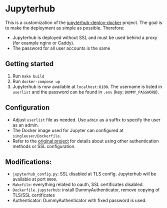 # Jupyterhub
This is a customization of the [jupyterhub-deploy-docker](https://github.com/jupyterhub/jupyterhub-deploy-docker) project. The goal is to make the deployment as simple as possible. Therefore:
* Jupyterhub is deployed without SSL and must be used behind a proxy (for example nginx or Caddy).
* The password for all user accounts is the same

## Getting started
1. Run `make build`
2. Run `docker-compose up`
3. Jupyterhub is now available at `localhost:8100`. The username is listed in `userlist` and the password can be found in `.env` (key: `DUMMY_PASSWORD`).

## Configuration
* Adjust `userlist` file as needed. Use `admin` as a suffix to specify the user as an admin.
* The Docker image used for Jupyter can configured at `singleuser/Dockerfile`.
* Refer to the [original project](https://github.com/jupyterhub/jupyterhub-deploy-docker) for details about using other authentication methods or SSL configuration.

## Modifications:
* `jupyterhub_config.py`: SSL disabled at TLS config. Jupyterhub will be available at port `8000`.
* `Makefile`: everything related to oauth, SSL certificates disabled.
* `Dockerfile.jupyterhub`: install DummyAuthenticator, remove copying of TLS/SSL certificates
* Authenticator: DummyAuthenticator with fixed password is used.